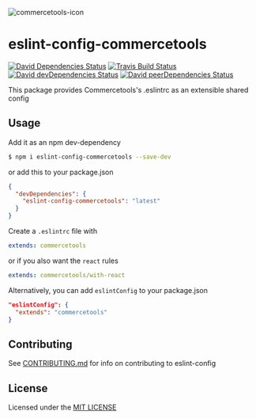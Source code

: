 ![commercetools-icon](https://github.com/commercetools/press-kit/blob/master/PNG/72DPI/CT%20logo%20horizontal%20RGB%2072dpi.png?raw=true)

# eslint-config-commercetools

[![David Dependencies Status][david-icon]][david]
[![Travis Build Status][travis-icon]][travis]
[![David devDependencies Status][david-dev-icon]][david-dev]
[![David peerDependencies Status][david-peer-icon]][david-peer]

This package provides Commercetools's .eslintrc as an extensible shared config

## Usage
Add it as an npm dev-dependency

```bash
$ npm i eslint-config-commercetools --save-dev
```
or add this to your package.json

```json
{
  "devDependencies": {
    "eslint-config-commercetools": "latest"
  }
}
```

Create a `.eslintrc` file with

```yml
extends: commercetools
```

or if you also want the `react` rules

```yml
extends: commercetools/with-react
```

Alternatively, you can add `eslintConfig` to your package.json

```json
"eslintConfig": {
  "extends": "commercetools"
}
```

## Contributing
See [CONTRIBUTING.md](CONTRIBUTING.md) for info on contributing to eslint-config

## License
Licensed under the [MIT LICENSE](LICENSE)

[commercetools]: https://commercetools.com/
[travis]: https://travis-ci.org/commercetools/eslint-config
[travis-icon]: https://img.shields.io/travis/commercetools/eslint-config/master.svg?style=flat-square
[codecov]: https://codecov.io/gh/commercetools/eslint-config
[codecov-icon]: https://img.shields.io/codecov/c/github/commercetools/eslint-config.svg?style=flat-square
[david]: https://david-dm.org/commercetools/eslint-config
[david-icon]: https://img.shields.io/david/commercetools/eslint-config.svg?style=flat-square
[david-dev]: https://david-dm.org/commercetools/eslint-config?type=dev
[david-peer]: https://david-dm.org/commercetools/eslint-config?type=peer
[david-dev-icon]: https://img.shields.io/david/dev/commercetools/eslint-config.svg?style=flat-square
[david-peer-icon]: https://img.shields.io/david/peer/commercetools/eslint-config.svg?style=flat-square
